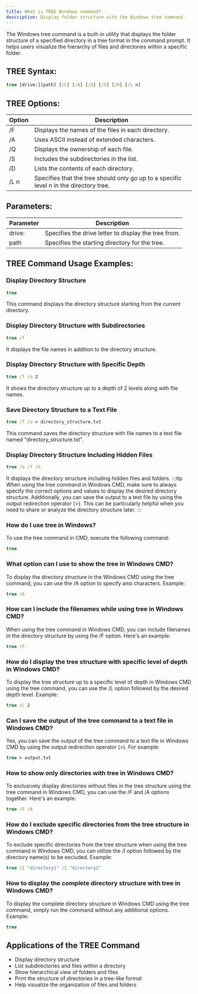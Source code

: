 ```yaml
---
title: What is TREE Windows command?
description: Display folder structure with the Windows tree command.
---
```


The Windows tree command is a built-in utility that displays the folder structure of a specified directory in a tree format in the command prompt. It helps users visualize the hierarchy of files and directories within a specific folder.

## TREE Syntax:
```cmd
tree [drive:][path] [/F] [/A] [/Q] [/S] [/D] [/L n]
```

## TREE Options:

| Option | Description                          |
|--------|--------------------------------------|
| /F     | Displays the names of the files in each directory. |
| /A     | Uses ASCII instead of extended characters. |
| /Q     | Displays the ownership of each file. |
| /S     | Includes the subdirectories in the list. |
| /D     | Lists the contents of each directory. |
| /L n   | Specifies that the tree should only go up to a specific level n in the directory tree. |

## Parameters:
| Parameter   | Description                          |
|-------------|--------------------------------------|
| drive:      | Specifies the drive letter to display the tree from. |
| path        | Specifies the starting directory for the tree.      |

## TREE Command Usage Examples:
### Display Directory Structure
```cmd
tree
```
This command displays the directory structure starting from the current directory.

### Display Directory Structure with Subdirectories
```cmd
tree /f
```
It displays the file names in addition to the directory structure.

### Display Directory Structure with Specific Depth
```cmd
tree /f /a 2
```
It shows the directory structure up to a depth of 2 levels along with file names.

### Save Directory Structure to a Text File
```cmd
tree /f /a > directory_structure.txt
```
This command saves the directory structure with file names to a text file named "directory_structure.txt".

### Display Directory Structure Including Hidden Files
```cmd
tree /a /f /h
```
It displays the directory structure including hidden files and folders.
:::tip
When using the tree command in Windows CMD, make sure to always specify the correct options and values to display the desired directory structure. Additionally, you can save the output to a text file by using the output redirection operator (>). This can be particularly helpful when you need to share or analyze the directory structure later.
:::

### How do I use tree in Windows?
To use the tree command in CMD, execute the following command:
```cmd
tree
```

### What option can I use to show the tree in Windows CMD?
To display the directory structure in the Windows CMD using the tree command, you can use the /A option to specify ansi characters. Example:
```cmd
tree /A
```

### How can I include the filenames while using tree in Windows CMD?
When using the tree command in Windows CMD, you can include filenames in the directory structure by using the /F option. Here's an example:
```cmd
tree /F
```

### How do I display the tree structure with specific level of depth in Windows CMD?
To display the tree structure up to a specific level of depth in Windows CMD using the tree command, you can use the /L option followed by the desired depth level. Example:
```cmd
tree /L 2
```

### Can I save the output of the tree command to a text file in Windows CMD?
Yes, you can save the output of the tree command to a text file in Windows CMD by using the output redirection operator (>). For example:
```cmd
tree > output.txt
```

### How to show only directories with tree in Windows CMD?
To exclusively display directories without files in the tree structure using the tree command in Windows CMD, you can use the /F and /A options together. Here's an example:
```cmd
tree /F /A
```

### How do I exclude specific directories from the tree structure in Windows CMD?
To exclude specific directories from the tree structure when using the tree command in Windows CMD, you can utilize the /I option followed by the directory name(s) to be excluded. Example:
```cmd
tree /I "directory1" /I "directory2"
```

### How to display the complete directory structure with tree in Windows CMD?
To display the complete directory structure in Windows CMD using the tree command, simply run the command without any additional options. Example:
```cmd
tree
```

## Applications of the TREE Command

- Display directory structure
- List subdirectories and files within a directory
- Show hierarchical view of folders and files
- Print the structure of directories in a tree-like format
- Help visualize the organization of files and folders